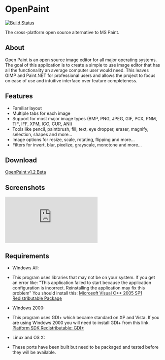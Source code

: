 OpenPaint
=========
[![Build Status](https://secure.travis-ci.org/murdockq/OpenPaint.png?branch=master)](http://travis-ci.org/murdockq/OpenPaint)

The cross-platform open source alternative to MS Paint. 

## About ##
Open Paint is an open source image editor for all major operating systems. The goal of this application is to create a simple to use image editor that has all the functionality an average computer user would need.  This leaves GIMP and Paint.NET for professional users and allows the project to focus on ease of use and intuitive interface over feature completeness.

## Features ##

 * Familiar layout
 * Multiple tabs for each image
 * Support for most major image types (BMP, PNG, JPEG, GIF, PCX, PNM, TIF, IFF, XPM, ICO, CUR, ANI)
 * Tools like pencil, paintbrush, fill, text, eye dropper, eraser, magnify, selection, shapes and more...
 * Image options for resize, scale, rotating, flipping and more...
 * Filters for invert, blur, pixelize, grayscale, monotone and more...

## Download ##
[OpenPaint v1.2 Beta](https://github.com/downloads/murdockq/OpenPaint/OpenPaint_v1.2_Beta.exe)

## Screenshots ##
![Screenshot 1](https://sourceforge.net/dbimage.php?id=211528)

## Requirements ##
 * Windows All:
  * This program uses libraries that may not be on your system. 
    If you get an error like:
    "This application failed to start because the application configuration is incorrect. Reinstalling the application may fix this problem"
    You should install this:
    [Microsoft Visual C++ 2005 SP1 Redistributable Package](http://www.microsoft.com/downloads/details.aspx?familyid=200B2FD9-AE1A-4A14-984D-389C36F85647&displaylang=en)
 
 * Windows 2000:
  * This program uses GDI+ which became standard on XP and Vista.
    If you are using Windows 2000 you will need to install GDI+ from this link.
    [Platform SDK Redistributable: GDI+](http://www.microsoft.com/downloads/details.aspx?FamilyId=6A63AB9C-DF12-4D41-933C-BE590FEAA05A&displaylang=en)

 * Linux and OS X:
  * These ports have been built but need to be packaged and tested before they will be available.

